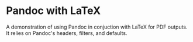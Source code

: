 # Pandoc with LaTeX

A demonstration of using Pandoc in conjuction with LaTeX for PDF outputs. It relies on Pandoc's headers, filters, and defaults.